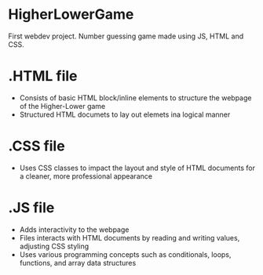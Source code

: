 # HigherLowerGame
First webdev project. Number guessing game made using JS, HTML and CSS. 

# .HTML file
- Consists of basic HTML block/inline elements to structure the webpage of the Higher-Lower game
- Structured HTML documets to lay out elemets ina  logical manner

# .CSS file
- Uses CSS classes to impact the layout and style of HTML documents for a cleaner, more professional appearance 

# .JS file
- Adds interactivity to the webpage
- Files interacts with HTML documents by reading and writing values, adjusting CSS styling 
- Uses various programming concepts such as conditionals, loops, functions, and array data structures
